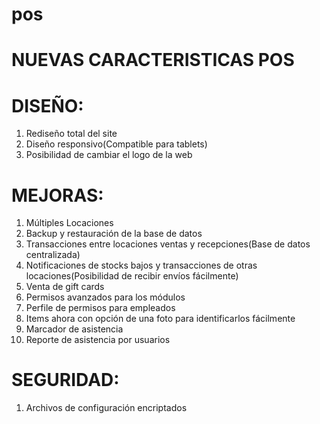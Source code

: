 pos
===

NUEVAS CARACTERISTICAS POS
===========================

DISEÑO:
========
1. Rediseño total del site
2. Diseño responsivo(Compatible para tablets)
3. Posibilidad de cambiar el logo de la web

MEJORAS:
========
1. Múltiples Locaciones
2. Backup y restauración de la base de datos
3. Transacciones entre locaciones ventas y recepciones(Base de datos centralizada)
4. Notificaciones de stocks bajos y transacciones de otras locaciones(Posibilidad de recibir envíos fácilmente)
5. Venta de gift cards
6. Permisos avanzados para los módulos
7. Perfile de permisos para empleados
8. Items ahora con opción de una foto para identificarlos fácilmente
9. Marcador de asistencia
10. Reporte de asistencia por usuarios

SEGURIDAD:
===========
1. Archivos de configuración encriptados
